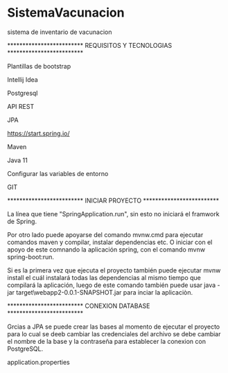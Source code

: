 # SistemaVacunacion
sistema de inventario de vacunacion

************************* REQUISITOS Y TECNOLOGIAS ************************* 

Plantillas de bootstrap

  Intellij Idea
  
  Postgresql
  
  API REST
  
  JPA
  
  https://start.spring.io/
  
  Maven
  
  Java 11
  
  Configurar las variables de entorno
  
  GIT
  
************************* INICIAR PROYECTO  ************************* 
  
La línea que tiene "SpringApplication.run", sin esto no iniciará el framwork de Spring.

Por otro lado puede apoyarse del comando mvnw.cmd para ejecutar comandos maven y compilar, instalar dependencias etc. 
O iniciar con el apoyo de este comnando la aplicación spring, con el comando mvnw spring-boot:run.

Si es la primera vez que ejecuta el proyecto también puede ejecutar mvnw install el cuál instalará todas las dependencias al mismo tiempo que compilará la aplicación, 
luego de este comando también puede usar java -jar target\webapp2-0.0.1-SNAPSHOT.jar para inciar la aplicaciòn.


************************* CONEXION DATABASE ************************* 

Grcias a JPA se puede crear las bases al momento de ejecutar el proyecto para lo cual se deeb cambiar las credenciales del archivo se debe cambiar el nombre de la base y la contraseña para establecer la conexion con PostgreSQL.

application.properties
